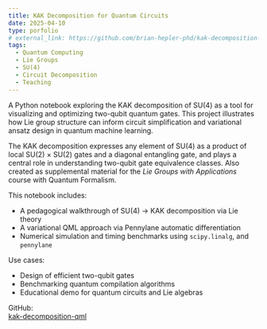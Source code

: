 ```yaml
---
title: KAK Decomposition for Quantum Circuits
date: 2025-04-10
type: porfolio
# external_link: https://github.com/brian-hepler-phd/kak-decomposition-qml
tags:
  - Quantum Computing
  - Lie Groups
  - SU(4)
  - Circuit Decomposition
  - Teaching
---
```


A Python notebook exploring the KAK decomposition of SU(4) as a tool for visualizing and optimizing two-qubit quantum gates. This project illustrates how Lie group structure can inform circuit simplification and variational ansatz design in quantum machine learning.

<!--more-->

The KAK decomposition expresses any element of SU(4) as a product of local SU(2) × SU(2) gates and a diagonal entangling gate, and plays a central role in understanding two-qubit gate equivalence classes. Also created as supplemental material for the *Lie Groups with Applications* course with Quantum Formalism. 

This notebook includes:

- A pedagogical walkthrough of SU(4) → KAK decomposition via Lie theory
- A variational QML approach via Pennylane automatic differentiation
- Numerical simulation and timing benchmarks using `scipy.linalg`, and `pennylane`

Use cases:

- Design of efficient two-qubit gates
- Benchmarking quantum compilation algorithms
- Educational demo for quantum circuits and Lie algebras

 GitHub:  
 [kak-decomposition-qml](https://github.com/brian-hepler-phd/kak-decomposition-qml)
